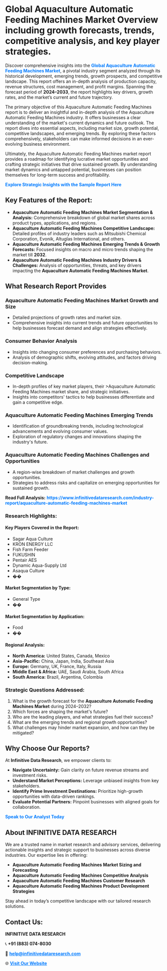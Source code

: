 <h1>Global Aquaculture Automatic Feeding Machines Market Overview including growth forecasts, trends, competitive analysis, and key player strategies.</h1>
<p>
Discover comprehensive insights into the 
<a href="https://www.infinitivedataresearch.com/industry-report/aquaculture-automatic-feeding-machines-market" rel="dofollow" style="color: #007BFF; text-decoration: none;"><strong>Global Aquaculture Automatic Feeding Machines Market</strong></a>, a pivotal industry segment analyzed through its historical development, emerging trends, growth prospects, and competitive landscape. This report offers an in-depth analysis of production capacity, revenue structures, cost management, and profit margins. Spanning the forecast period of <strong>2024–2033</strong>, the report highlights key drivers, growth rates, and the market’s current and future trajectory.
</p>
<p>
The primary objective of this Aquaculture Automatic Feeding Machines report is to deliver an insightful and in-depth analysis of the Aquaculture Automatic Feeding Machines industry. It offers businesses a clear understanding of the market's current dynamics and future outlook. The report dives into essential aspects, including market size, growth potential, competitive landscapes, and emerging trends. By exploring these factors comprehensively, stakeholders can make informed decisions in an ever-evolving business environment.
</p>
<p>
Ultimately, the Aquaculture Automatic Feeding Machines market report provides a roadmap for identifying lucrative market opportunities and crafting strategic initiatives that drive sustained growth. By understanding market dynamics and untapped potential, businesses can position themselves for long-term success and profitability.
</p>
<p>
<a href="https://www.infinitivedataresearch.com/request-sample/reportId=108721" style="color: #007BFF; text-decoration: none;"><strong>Explore Strategic Insights with the Sample Report Here</strong></a>
</p>

<h2>Key Features of the Report:</h2>
<ul>
<li><strong>Aquaculture Automatic Feeding Machines Market Segmentation & Analysis:</strong> Comprehensive breakdown of global market shares across product types, applications, and regions.</li>
<li><strong>Aquaculture Automatic Feeding Machines Competitive Landscape:</strong> Detailed profiles of industry leaders such as Mitsubishi Chemical Corporation, Evonik, Altuglas International, and others.</li>
<li><strong>Aquaculture Automatic Feeding Machines Emerging Trends & Growth Forecasts:</strong> Focused insights on macro and micro trends shaping the market till <strong>2032</strong>.</li>
<li><strong>Aquaculture Automatic Feeding Machines Industry Drivers & Challenges:</strong> Analysis of opportunities, threats, and key drivers impacting the <strong>Aquaculture Automatic Feeding Machines Market</strong>.</li>
</ul>

<h2>What Research Report Provides</h2>
<h3>Aquaculture Automatic Feeding Machines Market Growth and Size</h3>
<ul>
<li>Detailed projections of growth rates and market size.</li>
<li>Comprehensive insights into current trends and future opportunities to help businesses forecast demand and align strategies effectively.</li>
</ul>

<h3>Consumer Behavior Analysis</h3>
<ul>
<li>Insights into changing consumer preferences and purchasing behaviors.</li>
<li>Analysis of demographic shifts, evolving attitudes, and factors driving decision-making.</li>
</ul>

<h3>Competitive Landscape</h3>
<ul>
<li>In-depth profiles of key market players, their >Aquaculture Automatic Feeding Machines market share, and strategic initiatives.</li>
<li>Insights into competitors' tactics to help businesses differentiate and gain a competitive edge.</li>
</ul>

<h3>Aquaculture Automatic Feeding Machines Emerging Trends</h3>
<ul>
<li>Identification of groundbreaking trends, including technological advancements and evolving consumer values.</li>
<li>Exploration of regulatory changes and innovations shaping the industry's future.</li>
</ul>

<h3>Aquaculture Automatic Feeding Machines Challenges and Opportunities</h3>
<ul>
<li>A region-wise breakdown of market challenges and growth opportunities.</li>
<li>Strategies to address risks and capitalize on emerging opportunities for sustained growth.</li>
</ul>
<p><strong>Read Full Analysis:</strong> <a href="https://www.infinitivedataresearch.com/industry-report/aquaculture-automatic-feeding-machines-market" rel="dofollow" style="color: #007BFF; text-decoration: none;"><strong>https://www.infinitivedataresearch.com/industry-report/aquaculture-automatic-feeding-machines-market</strong></a></p>
<h3>Research Highlights:</h3>
<h4>Key Players Covered in the Report:</h4>
<ul><li>Sagar Aqua Culture</li><li>KRON ENERGY LLC</li><li>Fish Farm Feeder</li><li>FUKUSHIN</li><li>Pentair AES</li><li>Dynamic Aqua-Supply Ltd</li><li>Asaqua Culture</li><li>��</li></ul>
<h4>Market Segmentation by Type:</h4>
<ul><li>General Type</li><li>��</li></ul>
<h4>Market Segmentation by Application:</h4>
<ul><li>Food</li><li>��</li></ul>

<h4>Regional Analysis:</h4>
<ul>
<li><strong>North America:</strong> United States, Canada, Mexico</li>
<li><strong>Asia-Pacific:</strong> China, Japan, India, Southeast Asia</li>
<li><strong>Europe:</strong> Germany, UK, France, Italy, Russia</li>
<li><strong>Middle East & Africa:</strong> UAE, Saudi Arabia, South Africa</li>
<li><strong>South America:</strong> Brazil, Argentina, Colombia</li>
</ul>

<h3>Strategic Questions Addressed:</h3>
<ol>
<li>What is the growth forecast for the <strong>Aquaculture Automatic Feeding Machines Market</strong> during 2024–2032?</li>
<li>Which forces are shaping the market's future?</li>
<li>Who are the leading players, and what strategies fuel their success?</li>
<li>What are the emerging trends and regional growth opportunities?</li>
<li>What challenges may hinder market expansion, and how can they be mitigated?</li>
</ol>

<h2>Why Choose Our Reports?</h2>
<p>At <strong>Infinitive Data Research</strong>, we empower clients to:</p>
<ul>
<li><strong>Navigate Uncertainty:</strong> Gain clarity on future revenue streams and investment risks.</li>
<li><strong>Understand Market Perceptions:</strong> Leverage unbiased insights from key stakeholders.</li>
<li><strong>Identify Prime Investment Destinations:</strong> Prioritize high-growth opportunities with data-driven rankings.</li>
<li><strong>Evaluate Potential Partners:</strong> Pinpoint businesses with aligned goals for collaboration.</li>
</ul>
<p><a href="https://www.infinitivedataresearch.com/industry-report/aquaculture-automatic-feeding-machines-market" rel="dofollow" style="color: #007BFF; text-decoration: none;"><strong>Speak to Our Analyst Today</strong></a></p>

<h2>About INFINITIVE DATA RESEARCH</h2>
<p>We are a trusted name in market research and advisory services, delivering actionable insights and strategic support to businesses across diverse industries. Our expertise lies in offering:</p>
<ul>
<li><strong>Aquaculture Automatic Feeding Machines Market Sizing and Forecasting</strong></li>
<li><strong>Aquaculture Automatic Feeding Machines Competitive Analysis</strong></li>
<li><strong>Aquaculture Automatic Feeding Machines Customer Research</strong></li>
<li><strong>Aquaculture Automatic Feeding Machines Product Development Strategies</strong></li>
</ul>
<p>Stay ahead in today’s competitive landscape with our tailored research solutions.</p>

<h2>Contact Us:</h2>
<p><strong>INFINITIVE DATA RESEARCH</strong></p>
<p>📞 <strong>+91 (883) 074-8030</strong></p>
<p>📧 <strong><a href="mailto:help@infinitivedataresearch.com" style="color: #007BFF;">help@infinitivedataresearch.com</a></strong></p>
<p>🌐 <strong><a href="https://www.infinitivedataresearch.com" rel="dofollow" style="color: #007BFF;">Visit Our Website</a></strong></p>